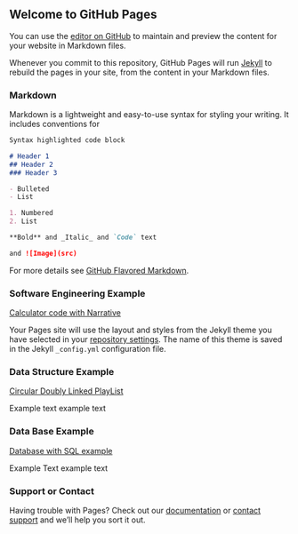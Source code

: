## Welcome to GitHub Pages

You can use the [editor on GitHub](https://github.com/DanielL1x/daniell1x.github.io/edit/main/index.md) to maintain and preview the content for your website in Markdown files.

Whenever you commit to this repository, GitHub Pages will run [Jekyll](https://jekyllrb.com/) to rebuild the pages in your site, from the content in your Markdown files.

### Markdown

Markdown is a lightweight and easy-to-use syntax for styling your writing. It includes conventions for

```markdown
Syntax highlighted code block

# Header 1
## Header 2
### Header 3

- Bulleted
- List

1. Numbered
2. List

**Bold** and _Italic_ and `Code` text

and ![Image](src)
```

For more details see [GitHub Flavored Markdown](https://guides.github.com/features/mastering-markdown/).

### Software Engineering Example

[Calculator code with Narrative](https://github.com/DanielL1x/daniell1x.github.io/tree/main/Calculator%20with%20narrative) 

Your Pages site will use the layout and styles from the Jekyll theme you have selected in your [repository settings](https://github.com/DanielL1x/daniell1x.github.io/settings). The name of this theme is saved in the Jekyll `_config.yml` configuration file.

### Data Structure Example

[Circular Doubly Linked PlayList](https://github.com/DanielL1x/daniell1x.github.io/tree/main/Data%20structure%20code%20with%20narrative)

Example text example text

### Data Base Example

[Database with SQL example](https://github.com/DanielL1x/daniell1x.github.io/tree/main/DataBase%20narrative%20and%20Code)

Example Text example text

### Support or Contact

Having trouble with Pages? Check out our [documentation](https://docs.github.com/categories/github-pages-basics/) or [contact support](https://support.github.com/contact) and we’ll help you sort it out.
